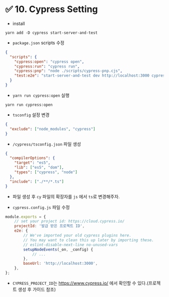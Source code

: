 # ✅ 10. Cypress Setting

- install

```shell
yarn add -D cypress start-server-and-test
```

- `package.json` scripts 수정

```json
{
  "scripts": {
    "cypress:open": "cypress open",
    "cypress:run": "cypress run",
    "cypress:pnp": "node ./scripts/cypress-pnp.cjs",
    "test:e2e": "start-server-and-test dev http://localhost:3000 cypress:run"
  }
}
```

- `yarn run cypress:open` 실행

```shell
yarn run cypress:open
```

- `tsconfig` 설정 변경

```json
{
  "exclude": ["node_modules", "cypress"]
}
```

- `/cypress/tsconfig.json` 파일 생성

```json
{
  "compilerOptions": {
    "target": "es5",
    "lib": ["es5", "dom"],
    "types": ["cypress", "node"]
  },
  "include": ["./**/*.ts"]
}
```

- 파일 생성 후 `cy` 파일의 확장자를 `js` 에서 `ts`로 변경해주자.

- `cypress.config.js` 파일 수정

```javascript
module.exports = {
    // set your project id: https://cloud.cypress.io/
    projectId: '발급 받은 프로젝트 ID',
    e2e: {
        // We've imported your old cypress plugins here.
        // You may want to clean this up later by importing these.
        // eslint-disable-next-line no-unused-vars
        setupNodeEvents(_on, _config) {
            // ...
        },
        baseUrl: 'http://localhost:3000',
    },
};
```

- `CYPRESS_PROJECT_ID`는 https://www.cypress.io/ 에서 확인할 수 있다.(프로젝트 생성 후 가이드 참조)


